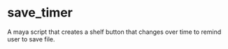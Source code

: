 # save_timer
 A maya script that creates a shelf button that changes over time to remind user to save file.
